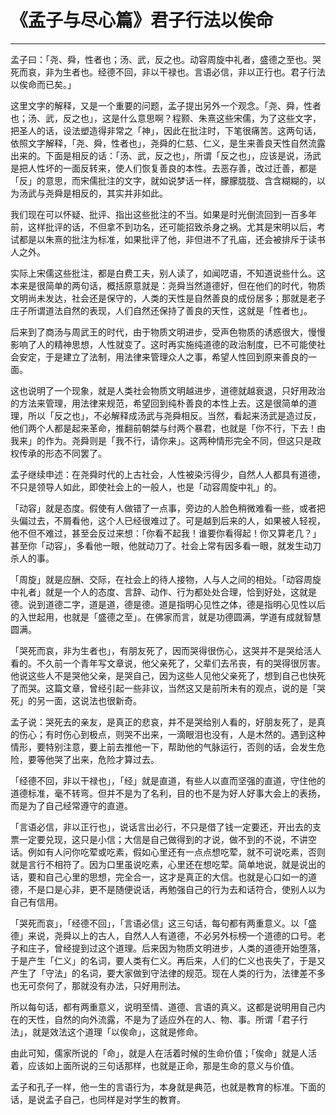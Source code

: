 # 《孟子与尽心篇》君子行法以俟命

------

孟子曰：「尧、舜，性者也；汤、武，反之也。动容周旋中礼者，盛德之至也。哭死而哀，非为生者也。经德不回，非以干禄也。言语必信，非以正行也。君子行法以俟命而已矣。」

这里文字的解释，又是一个重要的问题，孟子提出另外一个观念。「尧、舜，性者也；汤、武，反之也」，这是什么意思啊？程颢、朱熹这些宋儒，为了这些文字，把圣人的话，设法塑造得非常之「神」，因此在批注时，下笔很痛苦。这两句话，依照文字解释，「尧、舜，性者也」，尧舜的仁慈、仁义，是生来善良天性自然流露出来的。下面是相反的话：「汤、武，反之也」，所谓「反之也」，应该是说，汤武是把人性坏的一面反转来，使人们恢复善良的本性。去恶存善，改过迁善，都是「反」的意思，而宋儒批注的文字，就如说梦话一样，朦朦胧胧、含含糊糊的，以为汤武与尧舜是相反的，其实并非如此。

我们现在可以怀疑、批评、指出这些批注的不当。如果是时光倒流回到一百多年前，这样批评的话，不但拿不到功名，还可能招致杀身之祸。尤其是宋明以后，考试都是以朱熹的批注为标准，如果批评了他，非但进不了孔庙，还会被排斥于读书人之外。

实际上宋儒这些批注，都是白费工夫，别人读了，如闻呓语，不知道说些什么。这本来是很简单的两句话，概括原意就是：尧舜当然道德好，但在他们的时代，物质文明尚未发达，社会还是保守的，人类的天性是自然善良的成份居多；那就是老子庄子所谓道法自然的表现，人们自然还保持了善良的天性，这就是「性者也」。

后来到了商汤与周武王的时代，由于物质文明进步，受声色物质的诱惑很大，慢慢影响了人的精神思想，人性就变了。这时再实施纯道德的政治制度，已不可能使社会安定，于是建立了法制，用法律来管理众人之事，希望人性回到原来善良的一面。

这也说明了一个现象，就是人类社会物质文明越进步，道德就越衰退，只好用政治的方法来管理，用法律来规范，希望回到纯朴善良的本性上去。这是很简单的道理，所以「反之也」，不必解释成汤武与尧舜相反。当然，看起来汤武是造过反，他们两个人都是起来革命，推翻前朝桀与纣两个暴君，也就是「你不行，下去！由我来」的作为。尧舜则是「我不行，请你来」。这两种情形完全不同，但这只是政权传承的形态不同罢了。

孟子继续申述：在尧舜时代的上古社会，人性被染污得少，自然人人都具有道德，不只是领导人如此，即使社会上的一般人，也是「动容周旋中礼」的。

「动容」就是态度。假使有人做错了一点事，旁边的人脸色稍微难看一些，或者把头偏过去，不屑看他，这个人已经很难过了。可是越到后来的人，如果被人轻视，他不但不难过，甚至会反过来想：「你看不起我！谁要你看得起！你又算老几？」甚至你「动容」，多看他一眼，他就动刀了。社会上常有因多看一眼，就发生动刀杀人的事。

「周旋」就是应酬、交际，在社会上的待人接物，人与人之间的相处。「动容周旋中礼者」就是一个人的态度、言辞、动作、行为都处处合理，恰到好处，这就是德。说到道德二字，道是道，德是德。道是指明心见性之体，德是指明心见性以后的入世起用，也就是「盛德之至」。在佛家而言，就是功德圆满，学道有成就智慧圆满。

「哭死而哀，非为生者也」，有朋友死了，因而哭得很伤心，这哭并不是哭给活人看的。不久前一个青年写文章说，他父亲死了，父辈们去吊丧，有的哭得很厉害。他说这些人不是哭他父亲，是哭自己，因为这些人见他父亲死了，想到自己也快死了而哭。这篇文章，曾经引起一些非议，当然这又是前所未有的观点，说的是「哭死」的另一面，这说法也很新奇。

孟子说：哭死去的亲友，是真正的悲哀，并不是哭给别人看的，好朋友死了，是真的伤心；有时伤心到极点，则哭不出来，一滴眼泪也没有，人是木然的。遇到这种情形，要特别注意，要上前去推他一下，帮助他的气脉运行，否则的话，会发生危险，要等他哭了出来，危险才算过去。

「经德不回，非以干禄也」，「经」就是直道，有些人以直而坚强的直道，守住他的道德标准，毫不转弯。但并不是为了名利，目的也不是为好人好事大会上的表扬，而是为了自己经常遵守的直道。

「言语必信，非以正行也」，说话言出必行，不只是借了钱一定要还，开出去的支票一定要兑现，这只是小信；大信是自己做得到的才说，做不到的不说，不讲空话。例如有人问你吃荤或吃素，假如心里还有一点点想吃荤，就不可说吃素，否则就是言行不相符了。因为口里虽说吃素，心里还在想吃荤。简单地说，就是说出的话，要和自己心里的思想，完全合一，这才是真正的大信。也就是心口如一的道德，不是口是心非，更不是随便说话，再勉强自己的行为去和话符合，使别人以为自己有信用。

「哭死而哀」，「经德不回」，「言语必信」这三句话，每句都有两重意义。以「盛德」来说，尧舜以上的古人，自然人人有道德，不必另外标榜一个道德的口号。老子和庄子，曾经提到过这个道理。后来因为物质文明进步，人类的道德开始堕落，于是产生「仁义」的名词，要人类有仁义。再后来，人们的仁义也丧失了，于是又产生了「守法」的名词，要大家做到守法律的规范。现在人类的行为，法律差不多也无可奈何了，那就没有办法，只好用刑法。

所以每句话，都有两重意义，说明至情、道德、言语的真义。这都是说明用自己内在的天性，自然的向外流露，不是为了适应外在的人、物、事。所谓「君子行法」，就是效法这个道理「以俟命」，这就是修命。

由此可知，儒家所说的「命」，就是人在活着时候的生命价值；「俟命」就是人活着，应该如上面所说的三句话那样，也就是正命，那是生命的意义与价值。

孟子和孔子一样，他一生的言语行为，本身就是典范，也就是教育的标准。下面的话，是说孟子自己，也同样是对学生的教育。

